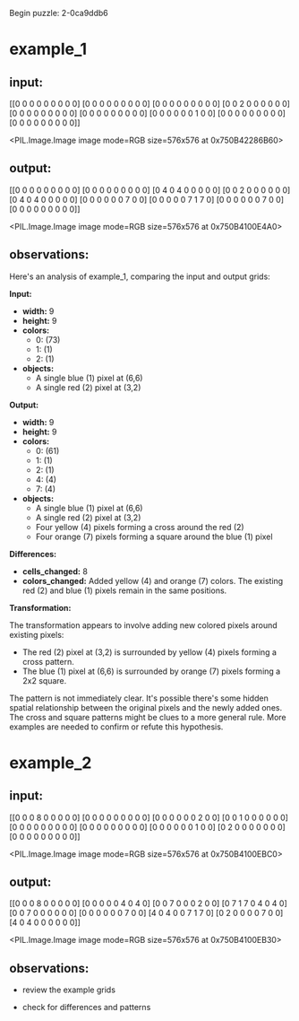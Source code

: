 Begin puzzle: 2-0ca9ddb6


# example_1

## input:

[[0 0 0 0 0 0 0 0 0]
 [0 0 0 0 0 0 0 0 0]
 [0 0 0 0 0 0 0 0 0]
 [0 0 2 0 0 0 0 0 0]
 [0 0 0 0 0 0 0 0 0]
 [0 0 0 0 0 0 0 0 0]
 [0 0 0 0 0 0 1 0 0]
 [0 0 0 0 0 0 0 0 0]
 [0 0 0 0 0 0 0 0 0]]


<PIL.Image.Image image mode=RGB size=576x576 at 0x750B42286B60>


## output:

[[0 0 0 0 0 0 0 0 0]
 [0 0 0 0 0 0 0 0 0]
 [0 4 0 4 0 0 0 0 0]
 [0 0 2 0 0 0 0 0 0]
 [0 4 0 4 0 0 0 0 0]
 [0 0 0 0 0 0 7 0 0]
 [0 0 0 0 0 7 1 7 0]
 [0 0 0 0 0 0 7 0 0]
 [0 0 0 0 0 0 0 0 0]]


<PIL.Image.Image image mode=RGB size=576x576 at 0x750B4100E4A0>


## observations:

Here's an analysis of example_1, comparing the input and output grids:

**Input:**

*   **width:** 9
*   **height:** 9
*   **colors:**
    *   0: (73)
    *   1: (1)
    *   2: (1)
*   **objects:**
    *   A single blue (1) pixel at (6,6)
    *   A single red (2) pixel at (3,2)

**Output:**

*   **width:** 9
*   **height:** 9
*   **colors:**
    *   0: (61)
    *   1: (1)
    *   2: (1)
    *   4: (4)
    *   7: (4)
*   **objects:**
    *   A single blue (1) pixel at (6,6)
    *   A single red (2) pixel at (3,2)
    *   Four yellow (4) pixels forming a cross around the red (2)
    *   Four orange (7) pixels forming a square around the blue (1) pixel


**Differences:**

*   **cells_changed:** 8
*   **colors_changed:** Added yellow (4) and orange (7) colors.  The existing red (2) and blue (1) pixels remain in the same positions.

**Transformation:**

The transformation appears to involve adding new colored pixels around existing pixels:

*   The red (2) pixel at (3,2) is surrounded by yellow (4) pixels forming a cross pattern.
*   The blue (1) pixel at (6,6) is surrounded by orange (7) pixels forming a 2x2 square.

The pattern is not immediately clear.  It's possible there's some hidden spatial relationship between the original pixels and the newly added ones.  The cross and square patterns might be clues to a more general rule.  More examples are needed to confirm or refute this hypothesis.


# example_2

## input:

[[0 0 0 8 0 0 0 0 0]
 [0 0 0 0 0 0 0 0 0]
 [0 0 0 0 0 0 2 0 0]
 [0 0 1 0 0 0 0 0 0]
 [0 0 0 0 0 0 0 0 0]
 [0 0 0 0 0 0 0 0 0]
 [0 0 0 0 0 0 1 0 0]
 [0 2 0 0 0 0 0 0 0]
 [0 0 0 0 0 0 0 0 0]]


<PIL.Image.Image image mode=RGB size=576x576 at 0x750B4100EBC0>


## output:

[[0 0 0 8 0 0 0 0 0]
 [0 0 0 0 0 4 0 4 0]
 [0 0 7 0 0 0 2 0 0]
 [0 7 1 7 0 4 0 4 0]
 [0 0 7 0 0 0 0 0 0]
 [0 0 0 0 0 0 7 0 0]
 [4 0 4 0 0 7 1 7 0]
 [0 2 0 0 0 0 7 0 0]
 [4 0 4 0 0 0 0 0 0]]


<PIL.Image.Image image mode=RGB size=576x576 at 0x750B4100EB30>


## observations:

- review the example grids

- check for differences and patterns

